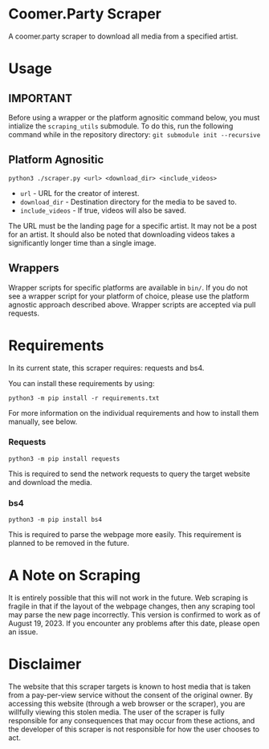 # Coomer.Party Scraper
A coomer.party scraper to download all media from a specified artist.

# Usage
## IMPORTANT
Before using a wrapper or the platform agnositic command below, you must intialize the `scraping_utils` submodule. To do this, run the following command while in the repository directory: `git submodule init --recursive`

## Platform Agnositic
`python3 ./scraper.py <url> <download_dir> <include_videos>`
* `url` - URL for the creator of interest.
* `download_dir` - Destination directory for the media to be saved to.
* `include_videos` - If true, videos will also be saved.

The URL must be the landing page for a specific artist. It may not be a post for an artist. It should also be noted that downloading videos takes a significantly longer time than a single image.

## Wrappers
Wrapper scripts for specific platforms are available in `bin/`. If you do not see a wrapper script for your platform of choice, please use the platform agnostic approach described above. Wrapper scripts are accepted via pull requests.

# Requirements
In its current state, this scraper requires: requests and bs4.

You can install these requirements by using:

`python3 -m pip install -r requirements.txt`

For more information on the individual requirements and how to install them manually, see below.

### Requests
`python3 -m pip install requests`

This is required to send the network requests to query the target website and download the media.

### bs4
`python3 -m pip install bs4`

This is required to parse the webpage more easily. This requirement is planned to be removed in the future.

# A Note on Scraping
It is entirely possible that this will not work in the future. Web scraping is fragile in that if the layout of the webpage changes, then any scraping tool may parse the new page incorrectly. This version is confirmed to work as of August 19, 2023. If you encounter any problems after this date, please open an issue.

# Disclaimer
The website that this scraper targets is known to host media that is taken from a pay-per-view service without the consent of the original owner. By accessing this website (through a web browser or the scraper), you are willfully viewing this stolen media. The user of the scraper is fully responsible for any consequences that may occur from these actions, and the developer of this scraper is not responsible for how the user chooses to act.

